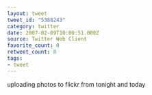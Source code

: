 ```yaml
---
layout: tweet
tweet_id: "5388243"
category: twitter
date: 2007-02-09T10:00:51.000Z
source: Twitter Web Client
favorite_count: 0
retweet_count: 0
tags:
- tweet
---
```


uploading photos to flickr from tonight and today
